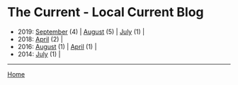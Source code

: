 # The Current - Local Current Blog

  * 2019: 
      [September](./the-current-local-current-blog-2019-09.md) (4) | 
      [August](./the-current-local-current-blog-2019-08.md) (5) | 
      [July](./the-current-local-current-blog-2019-07.md) (1) | 
  * 2018: 
      [April](./the-current-local-current-blog-2018-04.md) (2) | 
  * 2016: 
      [August](./the-current-local-current-blog-2016-08.md) (1) | 
      [April](./the-current-local-current-blog-2016-04.md) (1) | 
  * 2014: 
      [July](./the-current-local-current-blog-2014-07.md) (1) | 

----

[Home](../)

